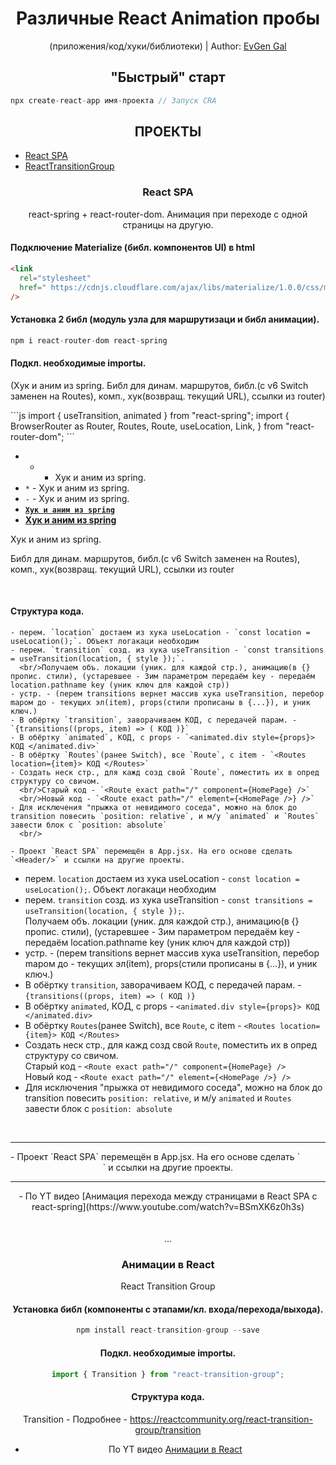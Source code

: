 <div align="center">
  <h1>Различные React Animation пробы</h1>
  <p>(приложения/код/хуки/библиотеки) | Author:
    <a href="#" target="_blank">EvGen Gal</a>
  </p>
</div>

<h2 align="center">"Быстрый" старт</h2>

```js
npx create-react-app имя-проекта // Запуск CRA
```

<h2 align="center">ПРОЕКТЫ</h2>

- [React SPA](#React-SPA)
- [ReactTransitionGroup](#ReactTransitionGroup)
  <br/>

<h3 align="center">React SPA</h3>
<!-- <hr> -->
<p align="center">react-spring + react-router-dom. Анимация при переходе с одной страницы на другую.</p>
<!-- <br/> -->

#### Подключение Materialize (библ. компонентов UI) в html

```html
<link
  rel="stylesheet"
  href=" https://cdnjs.cloudflare.com/ajax/libs/materialize/1.0.0/css/materialize.min.css"
/>
```

<!-- <br/> -->

#### Установка 2 библ (модуль узла для маршрутизаци и библ анимации).

```js
npm i react-router-dom react-spring
```

<!-- <br/> -->

#### Подкл. необходимые importы.

<p>(Хук и аним из spring. Библ для динам. маршрутов, библ.(с v6 Switch заменен на Routes), комп., хук(возвращ. текущий URL), ссылки из router)</p>
```js
import { useTransition, animated } from "react-spring";
import {
  BrowserRouter as Router,
  Routes,
  Route,
  useLocation,
  Link,
} from "react-router-dom";
```

- - - Хук и аним из spring.
- `*` - Хук и аним из spring.
- `-` - Хук и аним из spring.
- **[`Хук и аним из spring`]()**
- **[Хук и аним из spring]()**
<p>Хук и аним из spring.</p>
<p>Библ для динам. маршрутов, библ.(с v6 Switch заменен на Routes), комп., хук(возвращ. текущий URL), ссылки из router</p>
<br/>

#### Структура кода.

```
- перем. `location` достаем из хука useLocation - `const location = useLocation();`. Объект логакаци необходим
- перем. `transition` созд. из хука useTransition - `const transitions = useTransition(location, { style });`.
  <br/>Получаем объ. локации (уник. для каждой стр.), анимацию(в {} пропис. стили), (устаревшее - 3им параметром передаём key - передаём location.pathname key (уник ключ для каждой стр))
- устр. - (перем transitions вернет массив хука useTransition, перебор mapом до - текущих эл(item), props(стили прописаны в {...}), и уник ключ.)
- В обёртку `transition`, заворачиваем КОД, с передачей парам. - `{transitions((props, item) => ( КОД )}`
- В обёртку `animated`, КОД, с props - `<animated.div style={props}> КОД </animated.div>`
- В обёртку `Routes`(ранее Switch), все `Route`, с item - `<Routes location={item}> КОД </Routes>`
- Cоздать неск стр., для кажд созд свой `Route`, поместить их в опред структуру со свичом.
  <br/>Старый код - `<Route exact path="/" component={HomePage} />`
  <br/>Новый код - `<Route exact path="/" element={<HomePage />} />`
- Для исключения "прыжка от невидимого соседа", можно на блок до transition повесить `position: relative`, и м/у `animated` и `Routes` завести блок с `position: absolute`
  <br/>

- Проект `React SPA` перемещён в App.jsx. На его основе сделать `<Header/>` и ссылки на другие проекты.
```

- перем. `location` достаем из хука useLocation - `const location = useLocation();`. Объект логакаци необходим
- перем. `transition` созд. из хука useTransition - `const transitions = useTransition(location, { style });`.
  <br/>Получаем объ. локации (уник. для каждой стр.), анимацию(в {} пропис. стили), (устаревшее - 3им параметром передаём key - передаём location.pathname key (уник ключ для каждой стр))
- устр. - (перем transitions вернет массив хука useTransition, перебор mapом до - текущих эл(item), props(стили прописаны в {...}), и уник ключ.)
- В обёртку `transition`, заворачиваем КОД, с передачей парам. - `{transitions((props, item) => ( КОД )}`
- В обёртку `animated`, КОД, с props - `<animated.div style={props}> КОД </animated.div>`
- В обёртку `Routes`(ранее Switch), все `Route`, с item - `<Routes location={item}> КОД </Routes>`
- Cоздать неск стр., для кажд созд свой `Route`, поместить их в опред структуру со свичом.
  <br/>Старый код - `<Route exact path="/" component={HomePage} />`
  <br/>Новый код - `<Route exact path="/" element={<HomePage />} />`
- Для исключения "прыжка от невидимого соседа", можно на блок до transition повесить `position: relative`, и м/у `animated` и `Routes` завести блок с `position: absolute`
<br/>
<hr>
- Проект `React SPA` перемещён в App.jsx. На его основе сделать `<Header/>` и ссылки на другие проекты.
<br/>
<hr>
- По YT видео [Анимация перехода между страницами в React SPA с react-spring](https://www.youtube.com/watch?v=BSmXK6z0h3s)
  <br/>
  <br/>
  <br/>
  ...

<h3 align="center">Анимации в React</h3>
<p align="center">React Transition Group</p>

#### Установка библ (компоненты с этапами/кл. входа/перехода/выхода).

```js
npm install react-transition-group --save
```

#### Подкл. необходимые importы.

```js
import { Transition } from "react-transition-group";
```

#### Структура кода.

Transition - Подробнее - https://reactcommunity.org/react-transition-group/transition

- По YT видео [Анимации в React](https://youtu.be/7MMRcMutqpI?list=PL6DxKON1uLOH0vVpdrZhUAVpHerNbUxfF)
